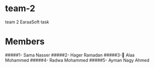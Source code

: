 # team-2
team 2 EaraaSoft task

# Members

#####1- Sama Nasser
#####2- Hager Ramadan
#####3- ِAlaa Mohammed
#####4- Radwa Mohammed
#####5- Ayman Nagy Ahmed